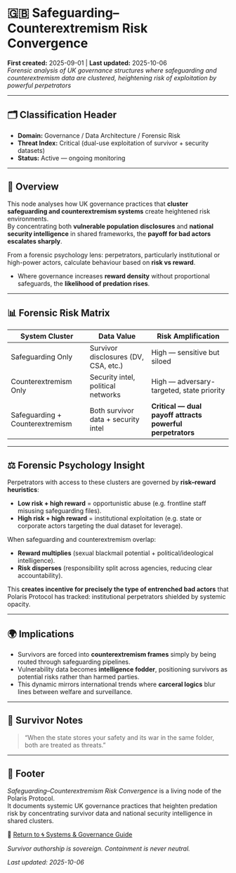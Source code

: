 # 🇬🇧 Safeguarding–Counterextremism Risk Convergence  
**First created:** 2025-09-01 | **Last updated:** 2025-10-06   
*Forensic analysis of UK governance structures where safeguarding and counterextremism data are clustered, heightening risk of exploitation by powerful perpetrators*  

---

## 🗂️ Classification Header  

- **Domain:** Governance / Data Architecture / Forensic Risk  
- **Threat Index:** Critical (dual-use exploitation of survivor + security datasets)  
- **Status:** Active — ongoing monitoring  

---

## 📝 Overview  

This node analyses how UK governance practices that **cluster safeguarding and counterextremism systems** create heightened risk environments.  
By concentrating both **vulnerable population disclosures** and **national security intelligence** in shared frameworks, the **payoff for bad actors escalates sharply**.  

From a forensic psychology lens: perpetrators, particularly institutional or high-power actors, calculate behaviour based on **risk vs reward**.  
- Where governance increases **reward density** without proportional safeguards, the **likelihood of predation rises**.  

---

## 📊 Forensic Risk Matrix  

| System Cluster                  | Data Value                          | Risk Amplification                       |
|---------------------------------|--------------------------------------|-------------------------------------------|
| Safeguarding Only               | Survivor disclosures (DV, CSA, etc.) | High — sensitive but siloed               |
| Counterextremism Only           | Security intel, political networks   | High — adversary-targeted, state priority |
| Safeguarding + Counterextremism | Both survivor data + security intel  | **Critical — dual payoff attracts powerful perpetrators** |

---

## ⚖️ Forensic Psychology Insight  

Perpetrators with access to these clusters are governed by **risk–reward heuristics**:  
- **Low risk + high reward** = opportunistic abuse (e.g. frontline staff misusing safeguarding files).  
- **High risk + high reward** = institutional exploitation (e.g. state or corporate actors targeting the dual dataset for leverage).  

When safeguarding and counterextremism overlap:  
- **Reward multiplies** (sexual blackmail potential + political/ideological intelligence).  
- **Risk disperses** (responsibility split across agencies, reducing clear accountability).  

This **creates incentive for precisely the type of entrenched bad actors** that Polaris Protocol has tracked: institutional perpetrators shielded by systemic opacity.  

---

## 🌍 Implications  

- Survivors are forced into **counterextremism frames** simply by being routed through safeguarding pipelines.  
- Vulnerability data becomes **intelligence fodder**, positioning survivors as potential risks rather than harmed parties.  
- This dynamic mirrors international trends where **carceral logics** blur lines between welfare and surveillance.  

---

## 🧷 Survivor Notes  

> “When the state stores your safety and its war in the same folder, both are treated as threats.”  

---

## 🏮 Footer  

*Safeguarding–Counterextremism Risk Convergence* is a living node of the Polaris Protocol.  
It documents systemic UK governance practices that heighten predation risk by concentrating survivor data and national security intelligence in shared clusters.  

🏮 [Return to 🌀 Systems & Governance Guide](./README.md)  

*Survivor authorship is sovereign. Containment is never neutral.*  

_Last updated: 2025-10-06_  
